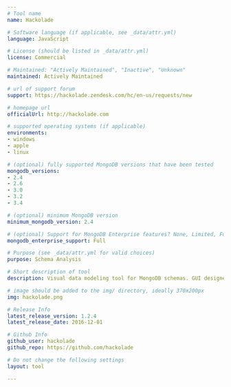 ```yaml
---
# Tool name
name: Hackolade

# Software language (if applicable, see _data/attr.yml)
language: JavaScript

# License (should be listed in _data/attr.yml)
license: Commercial

# Maintained: "Actively Maintained", "Inactive", "Unknown"
maintained: Actively Maintained

# url of support forum
support: https://hackolade.zendesk.com/hc/en-us/requests/new

# homepage url
officialUrl: http://hackolade.com

# supported operating systems (if applicable)
environments:
- windows
- apple
- linux

# (optional) fully supported MongoDB versions that have been tested
mongodb_versions:
- 2.4
- 2.6
- 3.0
- 3.2
- 3.4

# (optional) minimum MongoDB version
minimum_mongodb_version: 2.4

# (optional) Support for MongoDB Enterprise features? None, Limited, Full
mongodb_enterprise_support: Full

# Purpose (see _data/attr.yml for valid choices)
purpose: Schema Analysis

# Short description of tool
description: Visual data modeling tool for MongoDB schemas. GUI designer with ER Diagrams, reverse-engineering, documentation, and much more.

# image should be added to the img/ directory, ideally 370x200px
img: hackolade.png

# Release Info
latest_release_version: 1.2.4
latest_release_date: 2016-12-01

# Github Info
github_user: hackolade
github_repo: https://github.com/hackolade

# Do not change the following settings
layout: tool

---
```

